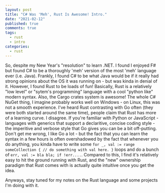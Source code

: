 ```yaml
---
layout: post
title: "C# Was 'Meh', Rust Is Awesome! Intro."
date: "2021-02-12"
published: true
comments: true
tags:
  - rust
  - intro
categories:
  - rust
---
```


So, despite my New Year's "resolution" to learn .NET. I found I enjoyed F# but found C# to be a thoroughly 'meh' version of the most 'meh' language ever (i.e. Java). Frankly, I found C# to be what Java would be if it really had strong opinions about the OS it was running on - but was kinda in denial of it. However, I found Rust to be loads of fun! Basically, Rust is a relatively "low level" or "sytem's programming" language with a cool "python like" modern syntax. Also, the Cargo crates system is awesome! The whole C# NuGet thing, I imagine probably works well on Windows - on Linux, this was not a smooth experience. I've heard Rust contrasting with Go often (they were both started around the same time), people claim that Rust has more of a learning curve. I disagree. If you're familiar with Python or JavaScript - languages with generics that support a declaritive, concise coding style - the imperitive and verbose style that Go gives you can be a bit off-putting. Don't get me wrong, I like Go a lot - but the fact that you can learn the syntax in a few hours is often overshadowed by the fact that whenever you do anything, you kinda have to write some `for _, val := range someCollection { // do something with val here. }` loops and do a bunch of `err, val := bla bla; if !err....`. Compared to this, I find it's relatively easy to hit the ground running with Rust, and the "new" ownership paradigm that Rust comes with is actually quite intuitive once you get the idea.

Anyways, stay tuned for my notes on the Rust language and some projects I'm doing with it.
